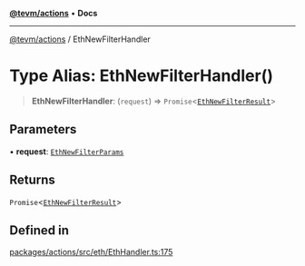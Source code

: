 [**@tevm/actions**](../README.md) • **Docs**

***

[@tevm/actions](../globals.md) / EthNewFilterHandler

# Type Alias: EthNewFilterHandler()

> **EthNewFilterHandler**: (`request`) => `Promise`\<[`EthNewFilterResult`](EthNewFilterResult.md)\>

## Parameters

• **request**: [`EthNewFilterParams`](EthNewFilterParams.md)

## Returns

`Promise`\<[`EthNewFilterResult`](EthNewFilterResult.md)\>

## Defined in

[packages/actions/src/eth/EthHandler.ts:175](https://github.com/evmts/tevm-monorepo/blob/main/packages/actions/src/eth/EthHandler.ts#L175)
